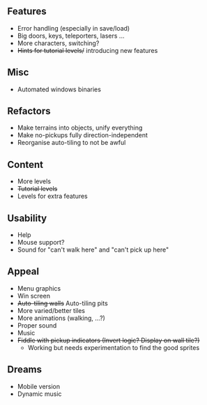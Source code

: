 Features
---

* Error handling (especially in save/load)
* Big doors, keys, teleporters, lasers ...
* More characters, switching?
* ~~Hints for tutorial levels/~~ introducing new features

Misc
---

* Automated windows binaries

Refactors
---

* Make terrains into objects, unify everything
* Make no-pickups fully direction-independent
* Reorganise auto-tiling to not be awful

Content
---

* More levels
* ~~Tutorial levels~~
* Levels for extra features

Usability
---

* Help
* Mouse support?
* Sound for "can't walk here" and "can't pick up here"

Appeal
---

* Menu graphics
* Win screen
* ~~Auto-tiling walls~~ Auto-tiling pits
* More varied/better tiles
* More animations (walking, ...?)
* Proper sound
* Music
* ~~Fiddle with pickup indicators (Invert logic? Display on wall tile?)~~
	* Working but needs experimentation to find the good sprites

Dreams
---

* Mobile version
* Dynamic music
